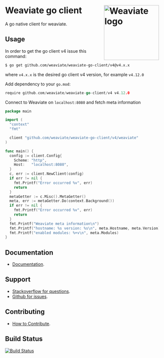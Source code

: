 # Weaviate go client  <img alt='Weaviate logo' src='https://raw.githubusercontent.com/weaviate/weaviate/19de0956c69b66c5552447e84d016f4fe29d12c9/docs/assets/weaviate-logo.png' width='180' align='right' />

A go native client for weaviate.

## Usage

In order to get the go client v4 issue this command:

```bash
$ go get github.com/weaviate/weaviate-go-client/v4@v4.x.x
```

where `v4.x.x` is the desired go client v4 version, for example `v4.12.0`

Add dependency to your `go.mod`:

```go
require github.com/weaviate/weaviate-go-client/v4 v4.12.0
```

Connect to Weaviate on `localhost:8080` and fetch meta information

```go
package main

import (
  "context"
  "fmt"

  client "github.com/weaviate/weaviate-go-client/v4/weaviate"
)

func main() {
  config := client.Config{
    Scheme: "http",
    Host:   "localhost:8080",
  }
  c, err := client.NewClient(config)
  if err != nil {
    fmt.Printf("Error occurred %v", err)
    return
  }
  metaGetter := c.Misc().MetaGetter()
  meta, err := metaGetter.Do(context.Background())
  if err != nil {
    fmt.Printf("Error occurred %v", err)
    return
  }
  fmt.Printf("Weaviate meta information\n")
  fmt.Printf("hostname: %s version: %s\n", meta.Hostname, meta.Version)
  fmt.Printf("enabled modules: %+v\n", meta.Modules)
}
```

## Documentation

- [Documentation](https://weaviate.io/developers/weaviate/current/client-libraries/go.html).

## Support

- [Stackoverflow for questions](https://stackoverflow.com/questions/tagged/weaviate).
- [Github for issues](https://github.com/weaviate/weaviate-go-client/issues).

## Contributing

- [How to Contribute](https://github.com/weaviate/weaviate-go-client/blob/main/CONTRIBUTE.md).

## Build Status

[![Build Status](https://github.com/weaviate/weaviate-go-client/actions/workflows/.github/workflows/tests.yaml/badge.svg?branch=main)](https://github.com/weaviate/weaviate-go-client/actions/workflows/.github/workflows/tests.yaml)
